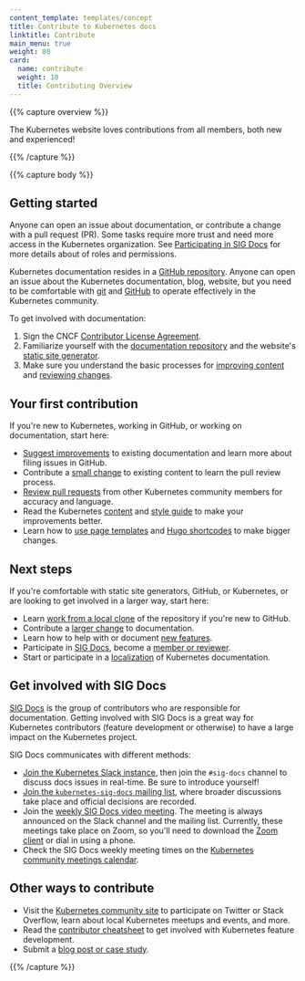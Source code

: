 ```yaml
---
content_template: templates/concept
title: Contribute to Kubernetes docs
linktitle: Contribute
main_menu: true
weight: 80
card:
  name: contribute
  weight: 10
  title: Contributing Overview
---
```


{{% capture overview %}}

The Kubernetes website loves contributions from all members, both new and experienced!

{{% /capture %}}

{{% capture body %}}

## Getting started

Anyone can open an issue about documentation, or contribute a change with a pull request (PR).
Some tasks require more trust and need more access in the Kubernetes organization.
See [Participating in SIG Docs](/docs/contribute/participating/) for more details about
of roles and permissions.

Kubernetes documentation resides in a [GitHub repository](https://github.com/kubernetes/website).
Anyone can open an issue about the Kubernetes documentation, blog, website, but you need to be comfortable with [git](https://git-scm.com/) and [GitHub](https://lab.github.com/) to operate effectively in the Kubernetes community.

To get involved with documentation:

1. Sign the CNCF [Contributor License Agreement](https://github.com/kubernetes/community/blob/master/CLA.md).
2. Familiarize yourself with the [documentation repository](https://github.com/kubernetes/website) and the website's [static site generator](https://gohugo.io).
3. Make sure you understand the basic processes for [improving content](https://kubernetes.io/docs/contribute/start/#improve-existing-content) and [reviewing changes](https://kubernetes.io/docs/contribute/start/#review-docs-pull-requests).

## Your first contribution

If you're new to Kubernetes, working in GitHub, or working on documentation, start here:

- [Suggest improvements](/docs/contribute/suggest-improvements/) to existing documentation and learn more about filing issues in GitHub.
- Contribute a [small change](/docs/contribute/new-content/new-content/#small-changes) to existing content to learn the pull review process.
- [Review pull requests](/docs/contribute/review/reviewing/) from other Kubernetes community members for accuracy and language.
- Read the Kubernetes [content](/docs/contribute/style/content-guide/) and [style guide](/docs/contribute/style/style-guide/) to make your improvements better.
- Learn how to [use page templates](/docs/contribute/style/page-templates/) and [Hugo shortcodes](/docs/contribute/style/hugo-shortcodes/) to make bigger changes.

## Next steps

If you're comfortable with static site generators, GitHub, or Kubernetes, or are looking to
get involved in a larger way, start here:

- Learn [work from a local clone](/docs/contribute/new-content/working-locally/) of the repository if you're new to GitHub.
- Contribute a [larger change](/docs/contribute/new-content/new-content/#large-changes) to documentation.
- Learn how to help with or document [new features](/docs/contribute/new-content/new-features/).
- Participate in [SIG Docs](/docs/contribute/participating/),  become a [member or reviewer](/docs/contribute/participating/#roles-and-responsibilities).
- Start or participate in a [localization](/docs/contribute/localization/) of Kubernetes documentation.


## Get involved with SIG Docs

[SIG Docs](/docs/contribute/participating/) is the group of contributors who are responsible for documentation. Getting involved with SIG Docs is a great way for Kubernetes contributors (feature development or otherwise) to have a large impact on the Kubernetes project.

SIG Docs communicates with different methods:

- [Join the Kubernetes Slack instance](http://slack.k8s.io/), then join the
  `#sig-docs` channel to discuss docs issues in real-time. Be sure to
  introduce yourself!
- [Join the `kubernetes-sig-docs` mailing list](https://groups.google.com/forum/#!forum/kubernetes-sig-docs),
  where broader discussions take place and official decisions are recorded.
- Join the [weekly SIG Docs video meeting](https://github.com/kubernetes/community/tree/master/sig-docs). The meeting is always announced on the Slack channel and the mailing list. Currently, these meetings take place on Zoom, so you'll need to download the [Zoom client](https://zoom.us/download) or dial in using a phone.
- Check the SIG Docs weekly meeting times on the [Kubernetes community meetings calendar](https://calendar.google.com/calendar/embed?src=cgnt364vd8s86hr2phapfjc6uk%40group.calendar.google.com&ctz=America/Los_Angeles).

## Other ways to contribute

- Visit the [Kubernetes community site](/community/) to participate on Twitter or Stack Overflow, learn about local Kubernetes meetups and events, and more.
- Read the [contributor cheatsheet](https://github.com/kubernetes/community/tree/master/contributors/guide/contributor-cheatsheet) to get involved with Kubernetes feature development.
- Submit a [blog post or case study](/docs/contribute/new-content/blogs-case-studies/).

{{% /capture %}}
